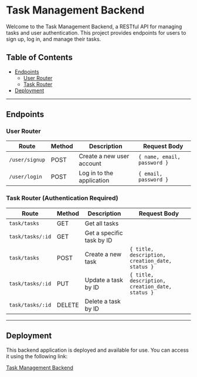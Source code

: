 # Task Management Backend

Welcome to the Task Management Backend, a RESTful API for managing tasks and user authentication. This project provides endpoints for users to sign up, log in, and manage their tasks.

## Table of Contents
- [Endpoints](#endpoints)
  - [User Router](#user-router)
  - [Task Router](#task-router)
- [Deployment](#deployment)

---

## Endpoints

### User Router

| Route          | Method | Description                        | Request Body                  |
| -------------- | ------ | ---------------------------------- | ----------------------------- |
| `/user/signup` | POST   | Create a new user account          | `{ name, email, password }`     |
| `/user/login`  | POST   | Log in to the application          | `{ email, password }`     |

### Task Router (Authentication Required)

| Route            | Method | Description                          | Request Body                                            |
| --------------   | ------ | ------------------------------------ | ------------------------------------------------------- |
| `task/tasks`         | GET    | Get all tasks                         |                                                         |
| `task/tasks/:id`     | GET    | Get a specific task by ID            |                                                         |
| `task/tasks`         | POST   | Create a new task                    | `{ title, description, creation_date, status }`         |
| `task/tasks/:id`     | PUT    | Update a task by ID                  | `{ title, description, creation_date, status }`         |
| `task/tasks/:id`     | DELETE | Delete a task by ID                  |                                                         |

---

## Deployment

This backend application is deployed and available for use. You can access it using the following link:

[Task Management Backend](https://abc)



